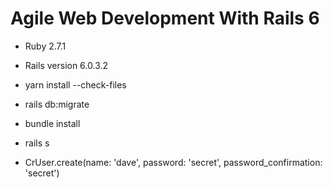 # Agile Web Development With Rails 6

* Ruby 2.7.1

* Rails version 6.0.3.2

* yarn install --check-files

* rails db:migrate

* bundle install

* rails s

* CrUser.create(name: 'dave', password: 'secret', password_confirmation: 'secret')
